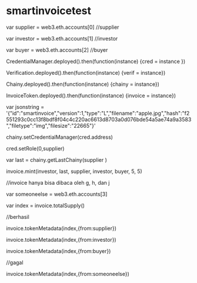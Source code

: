 # smartinvoicetest

var supplier = web3.eth.accounts[0] //supplier

var investor = web3.eth.accounts[1] //investor

var buyer = web3.eth.accounts[2] //buyer

CredentialManager.deployed().then(function(instance) {cred = instance })

Verification.deployed().then(function(instance) {verif = instance})

Chainy.deployed().then(function(instance) {chainy = instance})

InvoiceToken.deployed().then(function(instance) {invoice = instance})

var jsonstring = '{"id":"smartinvoice","version":1,"type":"L","filename":"apple.jpg","hash":"f2551293c0cc13f8bdf8f04c4c220ac6613d8703a0d076bde54a5ae74a9a3583","filetype":"img","filesize":"22665"}'


chainy.setCredentialManager(cred.address)

cred.setRole(0,supplier)

var last = chainy.getLastChainy(supplier )

invoice.mint(investor, last, supplier, investor, buyer, 5, 5)

//invoice hanya bisa dibaca oleh g, h, dan j

var someoneelse = web3.eth.accounts[3]

var index = invoice.totalSupply()

//berhasil

invoice.tokenMetadata(index,{from:supplier})

invoice.tokenMetadata(index,{from:investor})

invoice.tokenMetadata(index,{from:buyer})

//gagal

invoice.tokenMetadata(index,{from:someoneelse})
